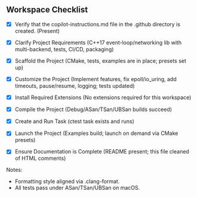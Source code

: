 ## Workspace Checklist

- [x] Verify that the copilot-instructions.md file in the .github directory is created. (Present)

- [x] Clarify Project Requirements (C++17 event-loop/networking lib with multi-backend, tests, CI/CD, packaging)

- [x] Scaffold the Project (CMake, tests, examples are in place; presets set up)

- [x] Customize the Project (Implement features, fix epoll/io_uring, add timeouts, pause/resume, logging; tests updated)

- [x] Install Required Extensions (No extensions required for this workspace)

- [x] Compile the Project (Debug/ASan/TSan/UBSan builds succeed)

- [x] Create and Run Task (ctest task exists and runs)

- [x] Launch the Project (Examples build; launch on demand via CMake presets)

- [x] Ensure Documentation is Complete (README present; this file cleaned of HTML comments)

Notes:
- Formatting style aligned via .clang-format.
- All tests pass under ASan/TSan/UBSan on macOS.
